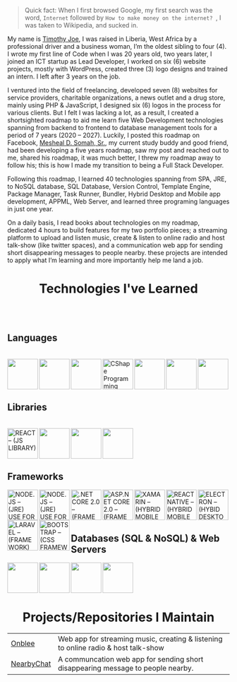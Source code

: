 > Quick fact: When I first browsed Google, my first search was the word, `Internet` followed by `How to make money on the internet? `, I was taken to Wikipedia, and sucked in.

My name is [Timothy Joe](https://twitter.com/amrealjoe), I was raised in Liberia, West Africa by a professional driver and a business woman, I’m the oldest sibling to four (4). I wrote my first line of Code when I was 20 years old, two years later, I joined an ICT startup as Lead Developer, I worked on six (6) website projects, mostly with WordPress, created three (3) logo designs and trained an intern. I left after 3 years on the job. 

I ventured into the field of freelancing, developed seven (8) websites for service providers, charitable organizations, a news outlet and a drug store, mainly using PHP & JavaScript, I designed six (6) logos in the process for various clients. But I felt I was lacking a lot, as a result, I created a shortsighted roadmap to aid me learn five Web Development technologies spanning from backend to frontend to database management tools for a period of 7 years (2020 – 2027). Luckily, I posted this roadmap on Facebook, [Mesheal D. Somah, Sr.](https://twitter.com/mdsomah), my current study buddy and good friend, had been developing a five years roadmap, saw my post and reached out to me, shared his roadmap, it was much better, I threw my roadmap away to follow his; this is how I made my transition to being a Full Stack Developer.

Following this roadmap, I learned 40 technologies spanning from SPA, JRE, to NoSQL database, SQL Database, Version Control, Template Engine, Package Manager, Task Runner, Bundler, Hybrid Desktop and Mobile app development, APPML, Web Server, and learned three programing languages in just one year.

On a daily basis, I read books about technologies on my roadmap, dedicated 4 hours to build features for my two portfolio pieces; a streaming platform to upload and listen music, create & listen to online radio and host talk-show (like twitter spaces), and a communication web app for sending short disappearing messages to people nearby. these projects are intended to apply what I’m learning and more importantly help me land a job.

<h1 align="center"> Technologies I've Learned </h1>
<br/>
<br/>

## Languages
<!-- A programming language is a computer language that is used by programmers (developers) to communicate with computers. 
A programming language is mainly used to develop desktop applications, websites, and mobile applications.
<br/> -->
<br/>
<img align="left" width="69px" src="https://cdn.jsdelivr.net/gh/devicons/devicon/icons/javascript/javascript-original.svg" />
<img  align="left" width="69px" src="https://cdn.jsdelivr.net/gh/devicons/devicon/icons/typescript/typescript-original.svg" />
<img  align="left" width="69px" src="https://cdn.jsdelivr.net/gh/devicons/devicon/icons/python/python-original-wordmark.svg" />
<img  align="left" width="69px" alt="CShape Programming Language" src="https://cdn.jsdelivr.net/gh/devicons/devicon/icons/csharp/csharp-original.svg" />
<img  align="left" width="69px" src="https://cdn.jsdelivr.net/gh/devicons/devicon/icons/java/java-original-wordmark.svg" />
<img  align="left" width="69px" src="https://cdn.jsdelivr.net/gh/devicons/devicon/icons/html5/html5-original-wordmark.svg" />
<img  align="left" width="69px"  src="https://cdn.jsdelivr.net/gh/devicons/devicon/icons/css3/css3-original-wordmark.svg" />

<br />
<br />
<br />
<br />

## Libraries
<!-- In programming, a library is a collection pre-built code developers can use to streamline the software development workflow.
<br/>-->
<br/> 
<img align="left" width="69px" alt="REACT – (JS LIBRARY)" src="https://cdn.jsdelivr.net/gh/devicons/devicon/icons/react/react-original.svg" />
<img align="left" width="69px" src="https://cdn.jsdelivr.net/gh/devicons/devicon/icons/gatsby/gatsby-plain-wordmark.svg" />
<img align="left" width="69px" src="https://cdn.jsdelivr.net/gh/devicons/devicon/icons/jquery/jquery-original-wordmark.svg" />
<img align="left" width="69px" src="https://cdn.jsdelivr.net/gh/devicons/devicon/icons/graphql/graphql-plain-wordmark.svg" />

<br />
<br />
<br />
<br/>

## Frameworks
<!-- A programming framework is a foundation of code used to enhance both the quality and speed at which software is created. A framework consists of a set of methodologies and tools that make the programming process simpler, easier and faster.
<br/> -->
<img align="left" width="69px" alt="NODE.JS – (JRE) USE FOR BACK-END JAVASCRIPT" src="https://cdn.jsdelivr.net/gh/devicons/devicon/icons/nodejs/nodejs-original-wordmark.svg" />
<img align="left" width="69px" alt="NODE.JS – (JRE) USE FOR BACK-END JAVASCRIPT" src="https://cdn.jsdelivr.net/gh/devicons/devicon/icons/express/express-original.svg" />
<img align="left" width="69px" alt=".NET CORE 2.0 – (FRAMEWORK) FOR C# WINDOWS OS" src="https://cdn.jsdelivr.net/gh/devicons/devicon/icons/dotnetcore/dotnetcore-plain.svg" />
<img align="left" width="69px" alt="ASP.NET CORE 2.0 – (FRAMEWORK) FOR C# DYCNAMIC WEB APP" src="https://cdn.jsdelivr.net/gh/devicons/devicon/icons/dot-net/dot-net-original-wordmark.svg" />
<img  align="left" width="69px" alt="XAMARIN – (HYBRID MOBILE APPS)" src="https://cdn.jsdelivr.net/gh/devicons/devicon/icons/xamarin/xamarin-original-wordmark.svg" />
<img align="left" width="69px" alt="REACT NATIVE – (HYBRID MOBILE APPS)" src="https://cdn.jsdelivr.net/gh/devicons/devicon/icons/react/react-original.svg" />
<img align="left" width="69px" alt="ELECTRON – (HYBID DESKTOP APPS)"  src="https://cdn.jsdelivr.net/gh/devicons/devicon/icons/electron/electron-original-wordmark.svg" />
<img align="left" width="69px" alt="LARAVEL – (FRAMEWORK) FOR PHP" src="https://cdn.jsdelivr.net/gh/devicons/devicon/icons/laravel/laravel-plain-wordmark.svg" />
<img align="left" width="69px" alt="BOOTSTRAP – (CSS FRAMEWORK)"  src="https://cdn.jsdelivr.net/gh/devicons/devicon/icons/bootstrap/bootstrap-original-wordmark.svg" />

<br />
<br />
<br />
<br/>

## Databases (SQL & NoSQL) & Web Servers
<img align="left" width="69px" src="https://cdn.jsdelivr.net/gh/devicons/devicon/icons/mongodb/mongodb-original-wordmark.svg" />
<img align="left" width="69px" src="https://cdn.jsdelivr.net/gh/devicons/devicon/icons/postgresql/postgresql-original-wordmark.svg" />
<img align="left" width="69px"  src="https://cdn.jsdelivr.net/gh/devicons/devicon/icons/mysql/mysql-original-wordmark.svg" />
<img align="left" width="69px" src="https://cdn.jsdelivr.net/gh/devicons/devicon/icons/microsoftsqlserver/microsoftsqlserver-plain-wordmark.svg" />




<br />
<br />
<br />
<br/>

<h1 align="center"> Projects/Repositories I Maintain</h1>

<table>
 <tbody>
  <tr>
   <td><a href="https://github.com/amrealjoe/onblee">Onblee</a></td>
   <td>Web app for streaming music, creating & listening to online radio & host talk-show</td>
  <tr>
   <td><a href="https://github.com/amrealjoe/nearbychat">NearbyChat</a></td>
   <td>A communcation web app for sending short disappearing message to people nearby.</td>
  </tr>
